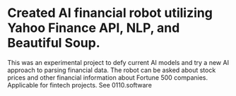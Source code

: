 # Created AI financial robot utilizing Yahoo Finance API, NLP, and Beautiful Soup. 
This was an experimental project to defy current AI models and try a new AI approach to parsing financial data. 
The robot can be asked about stock prices and other financial information about Fortune 500 companies. 
Applicable for fintech projects.
See 0110.software
